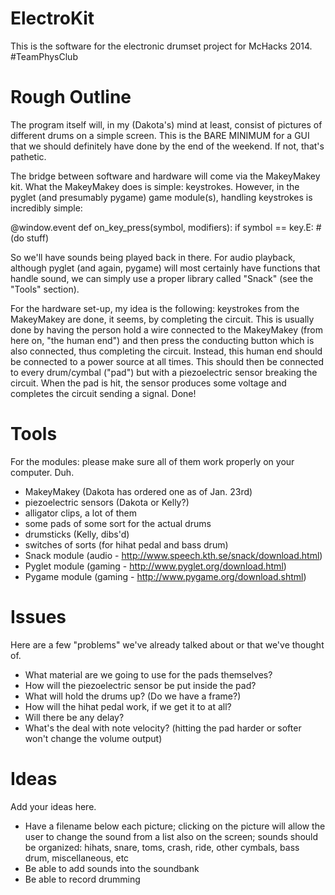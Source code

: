 ElectroKit
==========

This is the software for the electronic drumset project for McHacks 2014. #TeamPhysClub


Rough Outline
======

The program itself will, in my (Dakota's) mind at least, consist of pictures of different drums on a simple screen. This is the BARE MINIMUM for a GUI that we should definitely have done by the end of the weekend. If not, that's pathetic.

The bridge between software and hardware will come via the MakeyMakey kit. What the MakeyMakey does is simple: keystrokes. However, in the pyglet (and presumably pygame) game module(s), handling keystrokes is incredibly simple:

@window.event
def on_key_press(symbol, modifiers):
   if symbol == key.E:
      #(do stuff)

So we'll have sounds being played back in there. For audio playback, although pyglet (and again, pygame) will most certainly have functions that handle sound, we can simply use a proper library called "Snack" (see the "Tools" section).

For the hardware set-up, my idea is the following: keystrokes from the MakeyMakey are done, it seems, by completing the circuit. This is usually done by having the person hold a wire connected to the MakeyMakey (from here on, "the human end") and then press the conducting button which is also connected, thus completing the circuit. Instead, this human end should be connected to a power source at all times. This should then be connected to every drum/cymbal ("pad") but with a piezoelectric sensor breaking the circuit. When the pad is hit, the sensor produces some voltage and completes the circuit sending a signal. Done!

Tools
======
For the modules: please make sure all of them work properly on your computer. Duh.

- MakeyMakey (Dakota has ordered one as of Jan. 23rd)
- piezoelectric sensors (Dakota or Kelly?)
- alligator clips, a lot of them
- some pads of some sort for the actual drums
- drumsticks (Kelly, dibs'd)
- switches of sorts (for hihat pedal and bass drum)
- Snack module (audio - http://www.speech.kth.se/snack/download.html)
- Pyglet module (gaming - http://www.pyglet.org/download.html)
- Pygame module (gaming - http://www.pygame.org/download.shtml)


Issues
======
Here are a few "problems" we've already talked about or that we've thought of.

- What material are we going to use for the pads themselves?
- How will the piezoelectric sensor be put inside the pad?
- What will hold the drums up? (Do we have a frame?)
- How will the hihat pedal work, if we get it to at all?
- Will there be any delay?
- What's the deal with note velocity? (hitting the pad harder or softer won't change the volume output)


Ideas
======
Add your ideas here.
- Have a filename below each picture; clicking on the picture will allow the user to change the sound from a list also on the screen; sounds should be organized: hihats, snare, toms, crash, ride, other cymbals, bass drum, miscellaneous, etc
- Be able to add sounds into the soundbank
- Be able to record drumming
